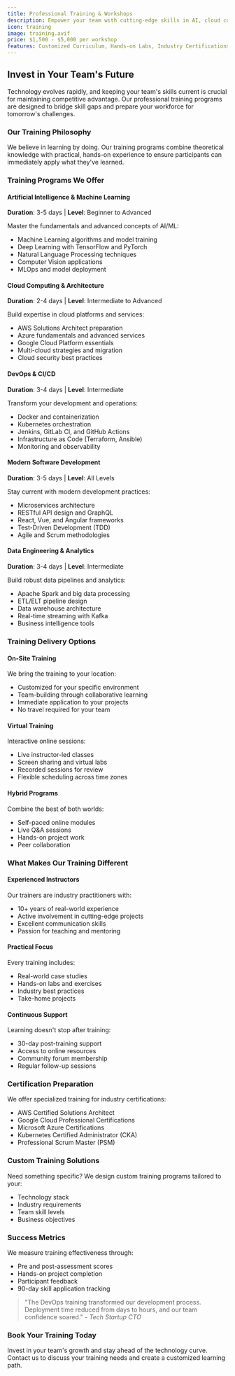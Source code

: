 ```yaml
---
title: Professional Training & Workshops
description: Empower your team with cutting-edge skills in AI, cloud computing, DevOps, and modern software development through customized training programs.
icon: training
image: training.avif
price: $1,500 - $5,000 per workshop
features: Customized Curriculum, Hands-on Labs, Industry Certifications, Online & On-site Options, Post-Training Support, Progress Tracking
---
```


## Invest in Your Team's Future

Technology evolves rapidly, and keeping your team's skills current is crucial for maintaining competitive advantage. Our professional training programs are designed to bridge skill gaps and prepare your workforce for tomorrow's challenges.

### Our Training Philosophy

We believe in learning by doing. Our training programs combine theoretical knowledge with practical, hands-on experience to ensure participants can immediately apply what they've learned.

### Training Programs We Offer

#### Artificial Intelligence & Machine Learning

**Duration**: 3-5 days | **Level**: Beginner to Advanced

Master the fundamentals and advanced concepts of AI/ML:

- Machine Learning algorithms and model training
- Deep Learning with TensorFlow and PyTorch
- Natural Language Processing techniques
- Computer Vision applications
- MLOps and model deployment

#### Cloud Computing & Architecture

**Duration**: 2-4 days | **Level**: Intermediate to Advanced

Build expertise in cloud platforms and services:

- AWS Solutions Architect preparation
- Azure fundamentals and advanced services
- Google Cloud Platform essentials
- Multi-cloud strategies and migration
- Cloud security best practices

#### DevOps & CI/CD

**Duration**: 3-4 days | **Level**: Intermediate

Transform your development and operations:

- Docker and containerization
- Kubernetes orchestration
- Jenkins, GitLab CI, and GitHub Actions
- Infrastructure as Code (Terraform, Ansible)
- Monitoring and observability

#### Modern Software Development

**Duration**: 3-5 days | **Level**: All Levels

Stay current with modern development practices:

- Microservices architecture
- RESTful API design and GraphQL
- React, Vue, and Angular frameworks
- Test-Driven Development (TDD)
- Agile and Scrum methodologies

#### Data Engineering & Analytics

**Duration**: 3-4 days | **Level**: Intermediate

Build robust data pipelines and analytics:

- Apache Spark and big data processing
- ETL/ELT pipeline design
- Data warehouse architecture
- Real-time streaming with Kafka
- Business intelligence tools

### Training Delivery Options

#### On-Site Training

We bring the training to your location:

- Customized for your specific environment
- Team-building through collaborative learning
- Immediate application to your projects
- No travel required for your team

#### Virtual Training

Interactive online sessions:

- Live instructor-led classes
- Screen sharing and virtual labs
- Recorded sessions for review
- Flexible scheduling across time zones

#### Hybrid Programs

Combine the best of both worlds:

- Self-paced online modules
- Live Q&A sessions
- Hands-on project work
- Peer collaboration

### What Makes Our Training Different

#### Experienced Instructors

Our trainers are industry practitioners with:

- 10+ years of real-world experience
- Active involvement in cutting-edge projects
- Excellent communication skills
- Passion for teaching and mentoring

#### Practical Focus

Every training includes:

- Real-world case studies
- Hands-on labs and exercises
- Industry best practices
- Take-home projects

#### Continuous Support

Learning doesn't stop after training:

- 30-day post-training support
- Access to online resources
- Community forum membership
- Regular follow-up sessions

### Certification Preparation

We offer specialized training for industry certifications:

- AWS Certified Solutions Architect
- Google Cloud Professional Certifications
- Microsoft Azure Certifications
- Kubernetes Certified Administrator (CKA)
- Professional Scrum Master (PSM)

### Custom Training Solutions

Need something specific? We design custom training programs tailored to your:

- Technology stack
- Industry requirements
- Team skill levels
- Business objectives

### Success Metrics

We measure training effectiveness through:

- Pre and post-assessment scores
- Hands-on project completion
- Participant feedback
- 90-day skill application tracking

> "The DevOps training transformed our development process. Deployment time reduced from days to hours, and our team confidence soared." - _Tech Startup CTO_

### Book Your Training Today

Invest in your team's growth and stay ahead of the technology curve. Contact us to discuss your training needs and create a customized learning path.
